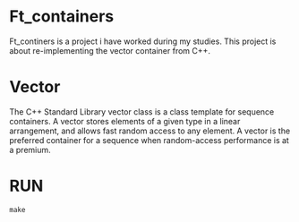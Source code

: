 # Ft_containers
Ft_continers is a project i have worked during my studies. This project is about re-implementing the vector container from C++.
# Vector
The C++ Standard Library vector class is a class template for sequence containers. A vector stores elements of a given type in a linear arrangement, 
and allows fast random access to any element. A vector is the preferred container for a sequence when random-access performance is at a premium.
# RUN
```make```
